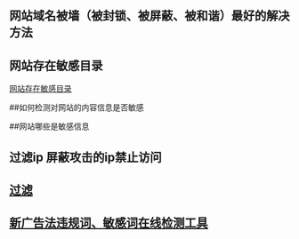 
## 网站域名被墙（被封锁、被屏蔽、被和谐）最好的解决方法
## 网站存在敏感目录

[网站存在敏感目录](http://blog.csdn.net/rightfa/article/details/50363617)

##如何检测对网站的内容信息是否敏感

##网站哪些是敏感信息

## 过滤ip 屏蔽攻击的ip禁止访问

## [过滤](http://dun.163.com/)
##  [新广告法违规词、敏感词在线检测工具](http://blog.csdn.net/enweitech/article/details/53780872)